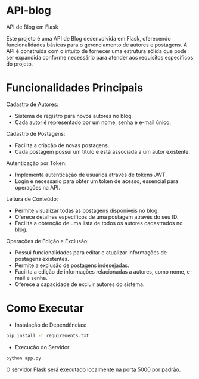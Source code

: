 # API-blog

API de Blog em Flask

Este projeto é uma API de Blog desenvolvida em Flask, oferecendo funcionalidades básicas para o gerenciamento de autores e postagens. A API é construída com o intuito de fornecer uma estrutura sólida que pode ser expandida conforme necessário para atender aos requisitos específicos do projeto.

# Funcionalidades Principais

Cadastro de Autores:

* Sistema de registro para novos autores no blog.
* Cada autor é representado por um nome, senha e e-mail único.

Cadastro de Postagens:

* Facilita a criação de novas postagens.
* Cada postagem possui um título e está associada a um autor existente.

Autenticação por Token:

* Implementa autenticação de usuários através de tokens JWT.
* Login é necessário para obter um token de acesso, essencial para operações na API.

Leitura de Conteúdo:

* Permite visualizar todas as postagens disponíveis no blog.
* Oferece detalhes específicos de uma postagem através do seu ID.
* Facilita a obtenção de uma lista de todos os autores cadastrados no blog.

Operações de Edição e Exclusão:

* Possui funcionalidades para editar e atualizar informações de postagens existentes.
* Permite a exclusão de postagens indesejadas.
* Facilita a edição de informações relacionadas a autores, como nome, e-mail e senha.
* Oferece a capacidade de excluir autores do sistema.

# Como Executar

* Instalação de Dependências:
```bash
pip install -r requirements.txt
```

* Execução do Servidor:
```bash
python app.py
```

O servidor Flask será executado localmente na porta 5000 por padrão.
